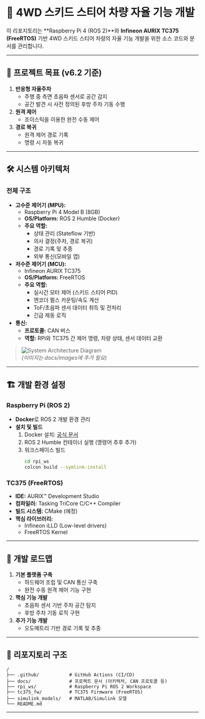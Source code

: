 # 🚗 4WD 스키드 스티어 차량 자율 기능 개발

이 리포지토리는 **Raspberry Pi 4 (ROS 2)**와 **Infineon AURIX TC375 (FreeRTOS)** 기반 4WD 스키드 스티어 차량의 자율 기능 개발을 위한 소스 코드와 문서를 관리합니다.

---

## 🎯 프로젝트 목표 (v6.2 기준)

1. **반응형 자율주차**  
   - 주행 중 측면 초음파 센서로 공간 감지  
   - 공간 발견 시 사전 정의된 후방 주차 기동 수행
2. **원격 제어**  
   - 조이스틱을 이용한 완전 수동 제어
3. **경로 복귀**  
   - 원격 제어 경로 기록  
   - 명령 시 자동 복귀

---

## 🛠️ 시스템 아키텍처

### 전체 구조

- **고수준 제어기 (MPU):**  
  - Raspberry Pi 4 Model B (8GB)  
  - **OS/Platform:** ROS 2 Humble (Docker)
  - **주요 역할:**  
    - 상태 관리 (Stateflow 기반)  
    - 의사 결정(주차, 경로 복귀)  
    - 경로 기록 및 추종  
    - 외부 통신(모바일 앱)
- **저수준 제어기 (MCU):**  
  - Infineon AURIX TC375  
  - **OS/Platform:** FreeRTOS
  - **주요 역할:**  
    - 실시간 모터 제어 (스키드 스티어 PID)  
    - 엔코더 펄스 카운팅/속도 계산  
    - ToF/초음파 센서 데이터 취득 및 전처리  
    - 긴급 제동 로직
- **통신:**  
  - **프로토콜:** CAN 버스  
  - **역할:** RPi와 TC375 간 제어 명령, 차량 상태, 센서 데이터 교환

> ![System Architecture Diagram](docs/images/system_architecture.png)  
> *(이미지는 docs/images에 추가 필요)*

---

## 🏗️ 개발 환경 설정

### Raspberry Pi (ROS 2)

- **Docker**로 ROS 2 개발 환경 관리
- **설치 및 빌드**
  1. Docker 설치: [공식 문서](https://docs.docker.com/engine/install/)
  2. ROS 2 Humble 컨테이너 실행 (명령어 추후 추가)
  3. 워크스페이스 빌드
     ```bash
     cd rpi_ws
     colcon build --symlink-install
     ```

### TC375 (FreeRTOS)

- **IDE:** AURIX™ Development Studio
- **컴파일러:** Tasking TriCore C/C++ Compiler
- **빌드 시스템:** CMake (예정)
- **핵심 라이브러리:**  
  - Infineon iLLD (Low-level drivers)  
  - FreeRTOS Kernel

---

## 📝 개발 로드맵

1. **기본 플랫폼 구축**
   - 하드웨어 조립 및 CAN 통신 구축
   - 완전 수동 원격 제어 기능 구현
2. **핵심 기능 개발**
   - 초음파 센서 기반 주차 공간 탐지
   - 후방 주차 기동 로직 구현
3. **추가 기능 개발**
   - 오도메트리 기반 경로 기록 및 추종

---

## 📁 리포지토리 구조

```
/
├── .github/           # GitHub Actions (CI/CD)
├── docs/              # 프로젝트 문서 (아키텍처, CAN 프로토콜 등)
├── rpi_ws/            # Raspberry Pi ROS 2 Workspace
├── tc375_fw/          # TC375 Firmware (FreeRTOS)
├── simulink_models/   # MATLAB/Simulink 모델
└── README.md
```

---
